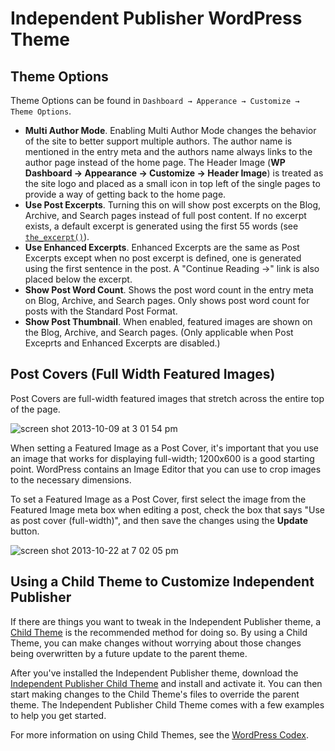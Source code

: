 Independent Publisher WordPress Theme
=====================

## Theme Options

Theme Options can be found in `Dashboard → Apperance → Customize → Theme Options`.

- **Multi Author Mode**. Enabling Multi Author Mode changes the behavior of the site to better support multiple authors. The author name is mentioned in the entry meta and the authors name always links to the author page instead of the home page. The Header Image (**WP Dashboard → Appearance → Customize → Header Image**) is treated as the site logo and placed as a small icon in top left of the single pages to provide a way of getting back to the home page.
- **Use Post Excerpts**. Turning this on will show post excerpts on the Blog, Archive, and Search pages instead of full post content. If no excerpt exists, a default excerpt is generated using the first 55 words (see [`the_excerpt()`](http://codex.wordpress.org/Function_Reference/the_excerpt)).
- **Use Enhanced Excerpts**. Enhanced Excerpts are the same as Post Excerpts except when no post excerpt is defined, one is generated using the first sentence in the post. A "Continue Reading →" link is also placed below the excerpt.
- **Show Post Word Count**. Shows the post word count in the entry meta on Blog, Archive, and Search pages. Only shows post word count for posts with the Standard Post Format.
- **Show Post Thumbnail**. When enabled, featured images are shown on the Blog, Archive, and Search pages. (Only applicable when Post Exceprts and Enhanced Excerpts are disabled.)

## Post Covers (Full Width Featured Images)

Post Covers are full-width featured images that stretch across the entire top of the page.

![screen shot 2013-10-09 at 3 01 54 pm](https://f.cloud.github.com/assets/53005/1300647/558b2740-3115-11e3-92cc-6e23dd750bcb.png)

When setting a Featured Image as a Post Cover, it's important that you use an image that works for displaying full-width; 1200x600 is a good starting point. WordPress contains an Image Editor that you can use to crop images to the necessary dimensions.

To set a Featured Image as a Post Cover, first select the image from the Featured Image meta box when editing a post, check the box that says "Use as post cover (full-width)", and then save the changes using the **Update** button.

![screen shot 2013-10-22 at 7 02 05 pm](https://f.cloud.github.com/assets/53005/1386236/fe8bff74-3b6d-11e3-8320-22efd60f423e.png)

## Using a Child Theme to Customize Independent Publisher

If there are things you want to tweak in the Independent Publisher theme, a [Child Theme](http://codex.wordpress.org/Child_Themes) is the recommended method for doing so. By using a Child Theme, you can make changes without worrying about those changes being overwritten by a future update to the parent theme.

After you've installed the Independent Publisher theme, download the [Independent Publisher Child Theme](https://github.com/raamdev/independent-publisher-child-theme/) and install and activate it. You can then start making changes to the Child Theme's files to override the parent theme. The Independent Publisher Child Theme comes with a few examples to help you get started.

For more information on using Child Themes, see the [WordPress Codex](http://codex.wordpress.org/Child_Themes).
